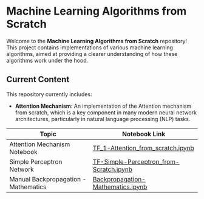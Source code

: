 # Machine Learning Algorithms from Scratch  

Welcome to the **Machine Learning Algorithms from Scratch** repository! This project contains implementations of various machine learning algorithms, aimed at providing a clearer understanding of how these algorithms work under the hood.  

## Current Content  

This repository currently includes:  

- **Attention Mechanism**: An implementation of the Attention mechanism from scratch, which is a key component in many modern neural network architectures, particularly in natural language processing (NLP) tasks.  

| Topic                          | Notebook Link                                         |  
|--------------------------------|------------------------------------------------------|  
| Attention Mechanism Notebook    | [TF_1-Attention_from_scratch.ipynb](TF_1-Attention_from_scratch.ipynb) |  
| Simple Perceptron Network      | [TF-Simple-Perceptron_from-Scratch.ipynb](TF-Simple-Perceptron_from-Scratch.ipynb) | 
| Manual Backpropagation - Mathematics      | [Backpropagation-Mathematics.ipynb](Backpropagation-Mathematics.ipynb) |  

